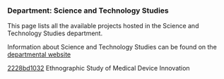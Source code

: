 ### Department: Science and Technology Studies

This page lists all the available projects hosted in the Science and Technology Studies department.

Information about Science and Technology Studies can be found on the [departmental website](https://www.ucl.ac.uk/sts)

[2228bd1032](../projects/2228bd1032.md) Ethnographic Study of Medical Device Innovation